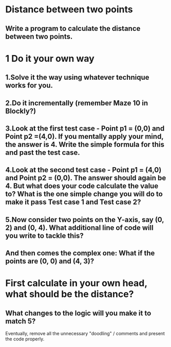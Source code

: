 # Distance between two points
## Write a program to calculate the distance between two points.
# 1 Do it your own way
## 1.Solve it the way using whatever technique works for you. 
## 2.Do it incrementally  (remember Maze 10 in Blockly?)
## 3.Look at the first test case - Point p1 = (0,0) and Point p2 =(4,0). If you mentally apply your mind, the answer is 4. Write the simple formula for this and past the test case.
## 4.Look at the second test case - Point p1 = (4,0) and Point p2 = (0,0). The answer should again be 4. But what does your code calculate the value to? What is the one simple change you will do to make it pass Test case 1 and Test case 2?
## 5.Now consider two points on the Y-axis, say (0, 2) and (0, 4). What additional line of code will you write to tackle this?
## And then comes the complex one: What if the points are (0, 0) and (4, 3)? 
# First calculate in your own head, what should be the distance? 
## What changes to the logic will you make it to match 5? 
Eventually, remove all the unnecessary "doodling" / comments and present the code properly. 

